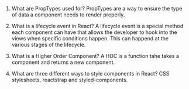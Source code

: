 1.  What are PropTypes used for?
	PropTypes are a way to ensure the type of data a component needs to render properly.

1.  What is a lifecycle event in React?
	A lifecycle event is a special method each component can have that allows the developer to hook into the views when specific conditions happen. This can happend at the various stages of the lifecycle. 

1.  What is a Higher Order Component?
	A HOC is a function tahe takes a component and returns a new component.

1.  What are three different ways to style components in React?
	CSS stylesheets, reactstrap and styled-components.